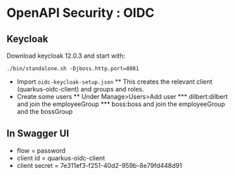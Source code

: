 # OpenAPI Security : OIDC

## Keycloak 
Download keycloak 12.0.3 and start with:

```
./bin/standalone.sh -Djboss.http.port=8081
```

* Import `oidc-keycloak-setup.json`
** This creates the relevant client (quarkus-oidc-client) and groups and roles.
* Create some users
** Under Manage>Users>Add user
*** dilbert:dilbert and join the employeeGroup
*** boss:boss and join the employeeGroup and the bossGroup

## In Swagger UI

* flow = password
* client id = quarkus-oidc-client
* client secret = 7e311ef3-f251-40d2-959b-8e79fd448d91
